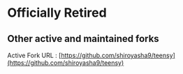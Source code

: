 # Officially Retired

## Other active and maintained forks

Active Fork URL : [https://github.com/shiroyasha9/teensy](https://github.com/shiroyasha9/teensy)

